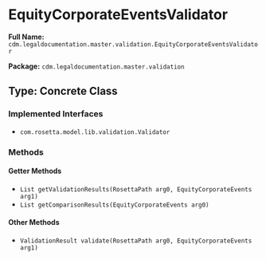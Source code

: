 # EquityCorporateEventsValidator

**Full Name:** `cdm.legaldocumentation.master.validation.EquityCorporateEventsValidator`

**Package:** `cdm.legaldocumentation.master.validation`

## Type: Concrete Class

### Implemented Interfaces

- `com.rosetta.model.lib.validation.Validator`

### Methods

#### Getter Methods

- `List getValidationResults(RosettaPath arg0, EquityCorporateEvents arg1)`
- `List getComparisonResults(EquityCorporateEvents arg0)`

#### Other Methods

- `ValidationResult validate(RosettaPath arg0, EquityCorporateEvents arg1)`

